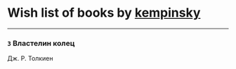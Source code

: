 # Wish list of books by [kempinsky](https://www.facebook.com/app_scoped_user_id/1717865441574584/)
---

### `3` Властелин колец
Дж. Р. Толкиен

